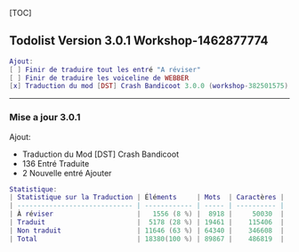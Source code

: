 [TOC]

## Todolist Version 3.0.1 Workshop-1462877774
```lua
Ajout:
[ ] Finir de traduire tout les entré "A réviser"
[ ] Finir de traduire les voiceline de WEBBER
[x] Traduction du mod [DST] Crash Bandicoot 3.0.0 (workshop-382501575)
```
---
### Mise a jour 3.0.1
Ajout:

- Traduction du Mod [DST] Crash Bandicoot
- 136 Entré Traduite
- 2 Nouvelle entré Ajouter

```lua
Statistique:
| Statistique sur la Traduction | Éléments     | Mots  | Caractères |
| ----------------------------- | ------------ | ----- | ---------- |
| À réviser                     |   1556 (8 %) |  8918 |     50030  |
| Traduit                       |  ‪5178 (28 %) | 19461 |    115406  |
| Non traduit                   | 11646 (63 %) | 64340 |    346608  |
| Total                         | 18380(100 %) | 89867 |    486819  |
```